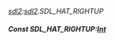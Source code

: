 _[sdl2](../../modules/sdl2/sdl2-module.md):[sdl2](../../modules/sdl2/sdl2-module.md).SDL\_HAT\_RIGHTUP_
##### Const SDL\_HAT\_RIGHTUP:[Int](../../modules/wonkey/wonkey-types-int.md)
